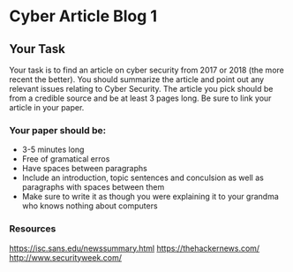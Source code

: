 # Cyber Article Blog 1

## Your Task

Your task is to find an article on cyber security from 2017 or 2018 (the more recent the better). You should summarize the article and point out any relevant issues relating to Cyber Security. The article you pick should be from a credible source and be at least 3 pages long. Be sure to link your article in your paper. 

### Your paper should be:
- 3-5 minutes long
- Free of gramatical erros
- Have spaces between paragraphs
- Include an introduction, topic sentences and conculsion as well as paragraphs with spaces between them
- Make sure to write it as though you were explaining it to your grandma who knows nothing about computers

### Resources
https://isc.sans.edu/newssummary.html
https://thehackernews.com/
http://www.securityweek.com/
